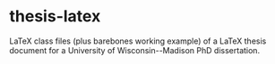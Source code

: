 # thesis-latex
LaTeX class files (plus barebones working example) of a LaTeX thesis document for a University of Wisconsin--Madison PhD dissertation.
